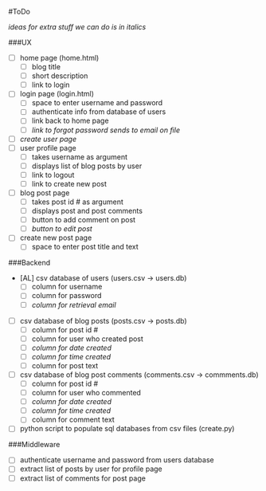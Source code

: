 #ToDo

_ideas for extra stuff we can do is in italics_

###UX
- [ ] home page (home.html)
	- [ ] blog title
	- [ ] short description
	- [ ] link to login
- [ ] login page (login.html)
	- [ ] space to enter username and password
	- [ ] authenticate info from database of users
	- [ ] link back to home page
	- [ ] _link to forgot password sends to email on file_
- [ ] _create user page_  
- [ ] user profile page 
	- [ ] takes username as argument
	- [ ] displays list of blog posts by user
	- [ ] link to logout
	- [ ] link to create new post
- [ ] blog post page
	- [ ] takes post id # as argument
	- [ ] displays post and post comments
	- [ ] button to add comment on post
	- [ ] _button to edit post_ 
- [ ] create new post page
	- [ ] space to enter post title and text 

###Backend
- [AL] csv database of users (users.csv -> users.db)
	- [ ] column for username
	- [ ] column for password
	- [ ] _column for retrieval email_
- [ ] csv database of blog posts (posts.csv -> posts.db)
	- [ ] column for post id #
	- [ ] column for user who created post
	- [ ] _column for date created_
	- [ ] _column for time created_
	- [ ] column for post text
- [ ] csv database of blog post comments (comments.csv -> commments.db)
	- [ ] column for post id #
	- [ ] column for user who commented
	- [ ] _column for date created_
	- [ ] _column for time created_
	- [ ] column for comment text
- [ ] python script to populate sql databases from csv files (create.py)

###Middleware
- [ ] authenticate username and password from users database
- [ ] extract list of posts by user for profile page
- [ ] extract list of comments for post page
